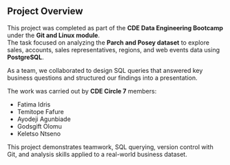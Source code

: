 ## Project Overview  

This project was completed as part of the **CDE Data Engineering Bootcamp** under the **Git and Linux module**.  
The task focused on analyzing the **Parch and Posey dataset** to explore sales, accounts, sales representatives, regions, and web events data using **PostgreSQL**.  

As a team, we collaborated to design SQL queries that answered key business questions and structured our findings into a presentation.  

The work was carried out by **CDE Circle 7** members:  
- Fatima Idris  
- Temitope Fafure  
- Ayodeji Agunbiade  
- Godsgift Olomu  
- Keletso Ntseno  

This project demonstrates teamwork, SQL querying, version control with Git, and  analysis skills applied to a real-world business dataset.  
